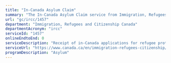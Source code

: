 ```yaml
---
title: "In-Canada Asylum Claim"
summary: "The In-Canada Asylum Claim service from Immigration, Refugees and Citizenship Canada is not available end-to-end online, according to the GC Service Inventory."
url: "gc/ircc/1457"
department: "Immigration, Refugees and Citizenship Canada"
departmentAcronym: "ircc"
serviceId: "1457"
onlineEndtoEnd: 0
serviceDescription: "Receipt of in-Canada applications for refugee protection (refugee claims). Eligible claims are referred to the Immigration and Refugee Board for a hearing and decision."
serviceUrl: "https://www.canada.ca/en/immigration-refugees-citizenship/services/refugees.html"
programDescription: "Asylum"
---
```

